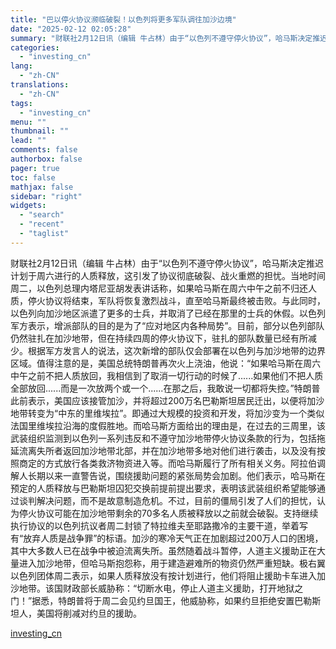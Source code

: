 ```yaml
---
title: "巴以停火协议濒临破裂！以色列将更多军队调往加沙边境"
date: "2025-02-12 02:05:28"
summary: "财联社2月12日讯（编辑 牛占林）由于“以色列不遵守停火协议”，哈马斯决定推迟计划于周六进行的人质..."
categories:
  - "investing_cn"
lang:
  - "zh-CN"
translations:
  - "zh-CN"
tags:
  - "investing_cn"
menu: ""
thumbnail: ""
lead: ""
comments: false
authorbox: false
pager: true
toc: false
mathjax: false
sidebar: "right"
widgets:
  - "search"
  - "recent"
  - "taglist"
---
```


财联社2月12日讯（编辑 牛占林）由于“以色列不遵守停火协议”，哈马斯决定推迟计划于周六进行的人质释放，这引发了协议彻底破裂、战火重燃的担忧。当地时间周二，以色列总理内塔尼亚胡发表讲话称，如果哈马斯在周六中午之前不归还人质，停火协议将结束，军队将恢复激烈战斗，直至哈马斯最终被击败。与此同时，以色列向加沙地区派遣了更多的士兵，并取消了已经在那里的士兵的休假。以色列军方表示，增派部队的目的是为了“应对地区内各种局势”。目前，部分以色列部队仍然驻扎在加沙地带，但在持续四周的停火协议下，驻扎的部队数量已经有所减少。根据军方发言人的说法，这次新增的部队仅会部署在以色列与加沙地带的边界区域。值得注意的是，美国总统特朗普再次火上浇油，他说：“如果哈马斯在周六中午之前不把人质放回，我相信到了取消一切行动的时候了......如果他们不把人质全部放回......而是一次放两个或一个......在那之后，我敢说一切都将失控。”特朗普此前表示，美国应该接管加沙，并将超过200万名巴勒斯坦居民迁出，以便将加沙地带转变为“中东的里维埃拉”。即通过大规模的投资和开发，将加沙变为一个类似法国里维埃拉沿海的度假胜地。而哈马斯方面给出的理由是，在过去的三周里，该武装组织监测到以色列一系列违反和不遵守加沙地带停火协议条款的行为，包括拖延流离失所者返回加沙地带北部，并在加沙地带多地对他们进行袭击，以及没有按照商定的方式放行各类救济物资进入等。而哈马斯履行了所有相关义务。阿拉伯调解人长期以来一直警告说，围绕援助问题的紧张局势会加剧。他们表示，哈马斯在预定的人质释放与巴勒斯坦囚犯交换前提前提出要求，表明该武装组织希望能够通过谈判解决问题，而不是故意制造危机。不过，目前的僵局引发了人们的担忧，认为停火协议可能在加沙地带剩余的70多名人质被释放以之前就会破裂。支持继续执行协议的以色列抗议者周二封锁了特拉维夫至耶路撒冷的主要干道，举着写有“放弃人质是战争罪”的标语。加沙的寒冷天气正在加剧超过200万人口的困境，其中大多数人已在战争中被迫流离失所。虽然随着战斗暂停，人道主义援助正在大量进入加沙地带，但哈马斯抱怨称，用于建造避难所的物资仍然严重短缺。极右翼以色列团体周二表示，如果人质释放没有按计划进行，他们将阻止援助卡车进入加沙地带。该国财政部长威胁称：“切断水电，停止人道主义援助，打开地狱之门！”据悉，特朗普将于周二会见约旦国王，他威胁称，如果约旦拒绝安置巴勒斯坦人，美国将削减对约旦的援助。

[investing_cn](https://cn.investing.com/news/stock-market-news/article-2666702)
